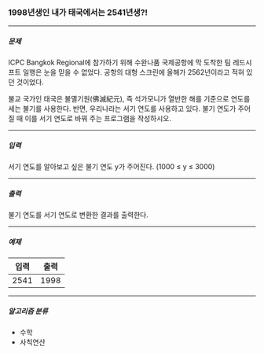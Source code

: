 ### 1998년생인 내가 태국에서는 2541년생?!

***

##### 문제
ICPC Bangkok Regional에 참가하기 위해 수완나품 국제공항에 막 도착한 팀 레드시프트 일행은 눈을 믿을 수 없었다. 공항의 대형 스크린에 올해가 2562년이라고 적혀 있던 것이었다.

불교 국가인 태국은 불멸기원(佛滅紀元), 즉 석가모니가 열반한 해를 기준으로 연도를 세는 불기를 사용한다. 반면, 우리나라는 서기 연도를 사용하고 있다. 불기 연도가 주어질 때 이를 서기 연도로 바꿔 주는 프로그램을 작성하시오.

***

##### 입력
서기 연도를 알아보고 싶은 불기 연도 y가 주어진다. (1000 ≤ y ≤ 3000)

***

##### 출력
불기 연도를 서기 연도로 변환한 결과를 출력한다.

***

##### 예제
| 입력   | 출력   |
|------|------|
| 2541 | 1998 |

***

##### 알고리즘 분류
* 수학
* 사칙연산